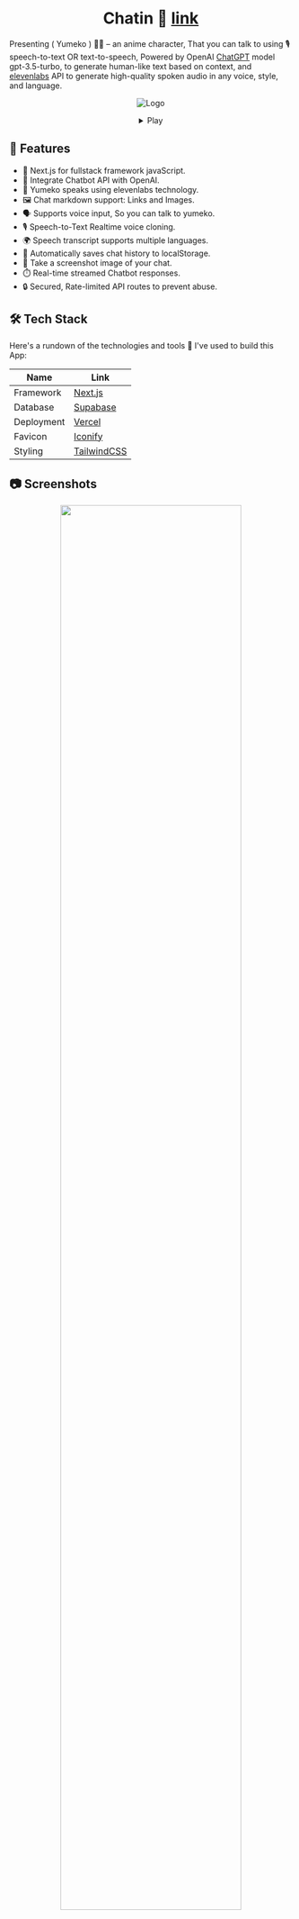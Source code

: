 <div align="center">

# Chatin 🌟 [link](https://chatin2.vercel.app/)

</div>

Presenting ( Yumeko ) 🤦🏻 – an anime character, That you can talk to using 🎙️ speech-to-text OR text-to-speech, Powered by OpenAI [ChatGPT](https://openai.com/) model gpt-3.5-turbo, to generate human-like text based on context, and [elevenlabs](https://elevenlabs.io/) API to generate high-quality spoken audio in any voice, style, and language.

<div align="center">

![Logo](https://raw.githubusercontent.com/omarx11/chatin-v2/main/public/icon-256x256.png)

<details> <summary> Play </summary>

[yumeko-identify.webm](https://github.com/omarx11/chatin-v2/assets/87499333/dc03d866-141c-4a5a-b45d-31c520fd6049)

</details>

</div>

## 🌌 Features

- 🚀 Next.js for fullstack framework javaScript.
- 🤖 Integrate Chatbot API with OpenAI.
- 👄 Yumeko speaks using elevenlabs technology.
- 🖼️ Chat markdown support: Links and Images.
- 🗣️ Supports voice input, So you can talk to yumeko.
- 🎙️ Speech-to-Text Realtime voice cloning.
- 🌍 Speech transcript supports multiple languages.
- 💾 Automatically saves chat history to localStorage.
- 📸 Take a screenshot image of your chat.
- ⏱️ Real-time streamed Chatbot responses.
- 🔒 Secured, Rate-limited API routes to prevent abuse.

## 🛠️ Tech Stack

Here's a rundown of the technologies and tools 📝 I've used to build this App:

| Name       | Link                                         |
| ---------- | -------------------------------------------- |
| Framework  | [Next.js](https://nextjs.org/)               |
| Database   | [Supabase](https://supabase.com/)            |
| Deployment | [Vercel](https://vercel.com)                 |
| Favicon    | [Iconify](https://icon-sets.iconify.design/) |
| Styling    | [TailwindCSS](https://tailwindcss.com)       |

## 📷 Screenshots

<div align="center">

<img src="https://github.com/omarx11/chatin-v2/assets/87499333/efef6638-d16d-4938-8138-bbd53ad21558" style="width:80%; margin-bottom: 20px" />

<img src="https://github.com/omarx11/chatin-v2/assets/87499333/aaee704d-2081-4b40-9d88-00375044066c" style="width:80%; margin-bottom: 20px" />

<img src="https://github.com/omarx11/chatin-v2/assets/87499333/da928d75-e239-4ce9-b064-2195ead479d1" style="width:80%" />

</div>

## 📡 Project Deployment

This app is hosted and deployed in Vercel for many futures to get the best user-end performance like > automatic scaling, easy integration with git, easy configuration, and more..

> #### [( Chatin Website Page )](https://chatin2.vercel.app/)

## 🎙️ Speech Recognition

In this app, i use Speech Recognition and it's an npm package called [react-speech-recognition](https://www.npmjs.com/package/react-speech-recognition) that can activate the microphone and turn the user's speech into text that it can process to ChatGPT.

It supported multiple 🌍 languages like:

- English
- Arabic
- Japanese
- Korean
- Russian
- German
- French
- Turkish

also, It is recommended to open this app web with Google Chrome 🌐 since other browsers do not support speech recognition.

> Speech recognition is not supported on 📱 mobile devices.

## 💁🏻 How Can I help?

If you have any questions or feedback, please reach out to me at [discord](https://discordredirect.discordsafe.com/users/582305812903493663) or [mail@omar11.sa](mailto:mail@omar11.sa)

## 🤝 Contributing

Contributions, issues and feature requests are welcome!

Give a ⭐️ if this project helped you!

## 🤍 Support me

Your support will help me improve this project, and pay my API bills, and it will help me also keep this App running at its best, Thank you anyway for visiting my GitHub repo 💖

[Sponsoring on GitHub](https://github.com/sponsors/omarx11)

<a href="https://ko-fi.com/omar11"><img src="https://ko-fi.com/img/githubbutton_sm.svg" alt="Ko-fi"></a>

## License

[MIT](https://github.com/omarx11/omar11.sa/blob/main/LICENSE) © [Omar Abdulaziz](https://omar11.sa/)

